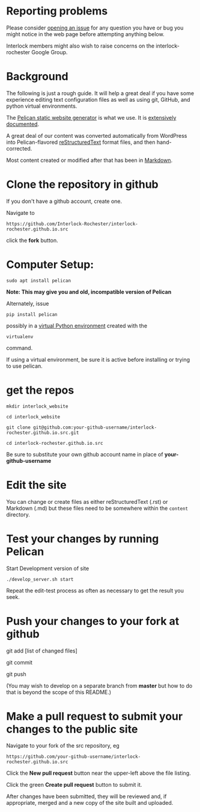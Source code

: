
# Reporting problems

Please consider [opening an issue](https://github.com/Interlock-Rochester/interlock-rochester.github.io.src/issues)
for any question you have or bug you might notice in the web page before
attempting anything below.

Interlock members might also wish to raise concerns on the
interlock-rochester Google Group.

# Background

The following is just a rough guide.  It will help a great deal if you have
some experience editing text configuration files as well as using git,
GitHub, and python virtual environments.

The [Pelican static website generator](https://blog.getpelican.com/) is what
we use. It is [extensively documented](http://docs.getpelican.com/en/stable/).

A great deal of our content was converted automatically from WordPress into
Pelican-flavored [reStructuredText](http://docutils.sourceforge.net/rst.html) format files, and then hand-corrected.

Most content created or modified after that has been in [Markdown](https://en.wikipedia.org/wiki/Markdown).



# Clone the repository in github

If you don't have a github account, create one.

Navigate to

    https://github.com/Interlock-Rochester/interlock-rochester.github.io.src

click the **fork** button.  


# Computer Setup:

```
sudo apt install pelican
```

__Note: This may give you and old, incompatible version of Pelican__

Alternately, issue

```
pip install pelican
```
possibly in a [virtual Python environment](http://docs.python-guide.org/en/latest/dev/virtualenvs/) created with the 

```
virtualenv
``` 

command.  

If using a virtual environment, be sure it is active before installing or
trying to use pelican.



# get the repos

```
mkdir interlock_website

cd interlock_website

git clone git@github.com:your-github-username/interlock-rochester.github.io.src.git

cd interlock-rochester.github.io.src

```

Be sure to substitute your own github account name in place of
**your-github-username**

# Edit the site

You can change or create files as either reStructuredText (.rst) or Markdown
(.md) but these files need to be somewhere within the ```content```
directory. 

# Test your changes by running Pelican

Start Development version of site

```
./develop_server.sh start
```

Repeat the edit-test process as often as necessary to get the result you
seek.

# Push your changes to your fork at github

git add [list of changed files]

git commit

git push

(You may wish to develop on a separate branch from **master** but how to do
that is beyond the scope of this README.)


# Make a pull request to submit your changes to the public site

Navigate to your fork of the src repository, eg

    https://github.com/your-github-username/interlock-rochester.github.io.src

Click the **New pull request** button near the upper-left above the file
listing.

Click the green **Create pull request** button to submit it.

After changes have been submitted, they will be reviewed and, if
appropriate, merged and a new copy of the site built and uploaded.

